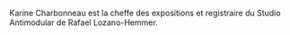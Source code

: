 Karine Charbonneau est la cheffe des expositions et registraire du Studio Antimodular de Rafael Lozano-Hemmer. 
